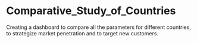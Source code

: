 # Comparative_Study_of_Countries
Creating a dashboard to compare all the parameters for different countries, to strategize market penetration and to target new customers.
